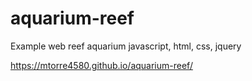 # aquarium-reef

Example web reef aquarium javascript, html, css, jquery


https://mtorre4580.github.io/aquarium-reef/

